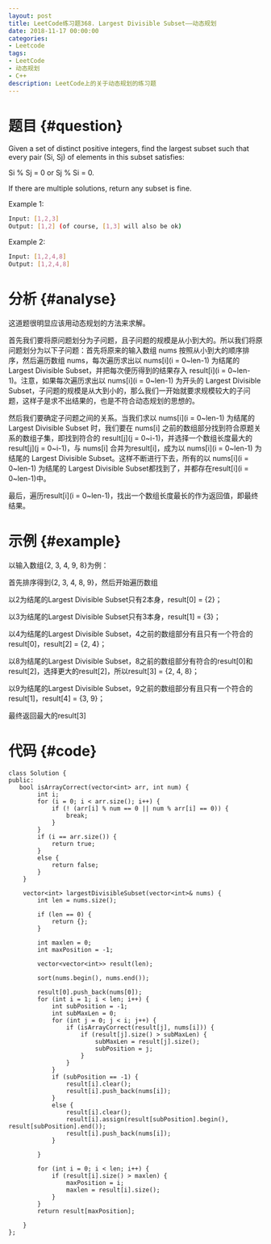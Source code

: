 ```yaml
---
layout: post
title: LeetCode练习题368. Largest Divisible Subset——动态规划
date: 2018-11-17 00:00:00
categories: 
- Leetcode
tags: 
- LeetCode
- 动态规划
- C++
description: LeetCode上的关于动态规划的练习题
---
```


# 题目  {#question}
Given a set of distinct positive integers, find the largest subset such that every pair (Si, Sj) of elements in this subset satisfies:

Si % Sj = 0 or Sj % Si = 0.

If there are multiple solutions, return any subset is fine.

Example 1:

```bash
Input: [1,2,3]
Output: [1,2] (of course, [1,3] will also be ok)
```

Example 2:

```bash
Input: [1,2,4,8]
Output: [1,2,4,8]
```


# 分析  {#analyse}
这道题很明显应该用动态规划的方法来求解。

首先我们要将原问题划分为子问题，且子问题的规模是从小到大的。所以我们将原问题划分为以下子问题：首先将原来的输入数组 nums 按照从小到大的顺序排序，然后遍历数组 nums，每次遍历求出以 nums[i](i = 0~len-1) 为结尾的 Largest Divisible Subset，并把每次便历得到的结果存入 result[i](i = 0~len-1)。注意，如果每次遍历求出以 nums[i](i = 0~len-1) 为开头的 Largest Divisible Subset，子问题的规模是从大到小的，那么我们一开始就要求规模较大的子问题，这样子是求不出结果的，也是不符合动态规划的思想的。

然后我们要确定子问题之间的关系。当我们求以 nums[i](i = 0~len-1) 为结尾的 Largest Divisible Subset 时，我们要在 nums[i] 之前的数组部分找到符合原题关系的数组子集，即找到符合的 result[j](j = 0~i-1)，并选择一个数组长度最大的 result[j](j = 0~i-1)，与 nums[i] 合并为result[i]，成为以 nums[i](i = 0~len-1) 为结尾的 Largest Divisible Subset。这样不断进行下去，所有的以 nums[i](i = 0~len-1) 为结尾的 Largest Divisible Subset都找到了，并都存在result[i](i = 0~len-1)中。

最后，遍历result[i](i = 0~len-1)，找出一个数组长度最长的作为返回值，即最终结果。

# 示例  {#example}
以输入数组{2, 3, 4, 9, 8}为例：

首先排序得到{2, 3, 4, 8, 9}，然后开始遍历数组

以2为结尾的Largest Divisible Subset只有2本身，result[0] = {2}；

以3为结尾的Largest Divisible Subset只有3本身，result[1] = {3}；

以4为结尾的Largest Divisible Subset，4之前的数组部分有且只有一个符合的result[0]，result[2] = {2, 4}；

以8为结尾的Largest Divisible Subset，8之前的数组部分有符合的result[0]和result[2]，选择更大的result[2]，所以result[3] = {2, 4, 8}；

以9为结尾的Largest Divisible Subset，9之前的数组部分有且只有一个符合的result[1]，result[4] = {3, 9}；

最终返回最大的result[3]

# 代码  {#code}
```
class Solution {
public:
   bool isArrayCorrect(vector<int> arr, int num) {
        int i;
        for (i = 0; i < arr.size(); i++) {
            if (! (arr[i] % num == 0 || num % arr[i] == 0)) {
                break;
            }
        }
        if (i == arr.size()) {
            return true;
        }
        else {
            return false;
        }
    }

    vector<int> largestDivisibleSubset(vector<int>& nums) {
        int len = nums.size();

        if (len == 0) {
            return {};
        }

        int maxlen = 0;
        int maxPosition = -1;

        vector<vector<int>> result(len);

        sort(nums.begin(), nums.end());

        result[0].push_back(nums[0]);
        for (int i = 1; i < len; i++) {
            int subPosition = -1;
            int subMaxLen = 0;
            for (int j = 0; j < i; j++) {
                if (isArrayCorrect(result[j], nums[i])) {
                    if (result[j].size() > subMaxLen) {
                        subMaxLen = result[j].size();
                        subPosition = j;
                    }
                }
            }
            if (subPosition == -1) {
                result[i].clear();
                result[i].push_back(nums[i]);
            }
            else {
                result[i].clear();
                result[i].assign(result[subPosition].begin(), result[subPosition].end());
                result[i].push_back(nums[i]);
            }

        }
 
        for (int i = 0; i < len; i++) {
            if (result[i].size() > maxlen) {
                maxPosition = i;
                maxlen = result[i].size();
            }
        }
        return result[maxPosition];

    }
};
```